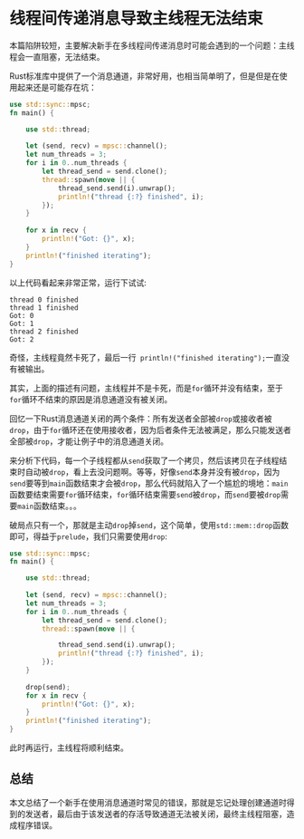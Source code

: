 # 线程间传递消息导致主线程无法结束
本篇陷阱较短，主要解决新手在多线程间传递消息时可能会遇到的一个问题：主线程会一直阻塞，无法结束。

Rust标准库中提供了一个消息通道，非常好用，也相当简单明了，但是但是在使用起来还是可能存在坑：
```rust
use std::sync::mpsc;
fn main() {

    use std::thread;
    
    let (send, recv) = mpsc::channel();
    let num_threads = 3;
    for i in 0..num_threads {
        let thread_send = send.clone();
        thread::spawn(move || {
            thread_send.send(i).unwrap();
            println!("thread {:?} finished", i);
        });
    }
    
    for x in recv {
        println!("Got: {}", x);
    }
    println!("finished iterating");
}
```

以上代码看起来非常正常，运行下试试:
```console
thread 0 finished
thread 1 finished
Got: 0
Got: 1
thread 2 finished
Got: 2
```

奇怪，主线程竟然卡死了，最后一行` println!("finished iterating");`一直没有被输出。

其实，上面的描述有问题，主线程并不是卡死，而是`for`循环并没有结束，至于`for`循环不结束的原因是消息通道没有被关闭。

回忆一下Rust消息通道关闭的两个条件：所有发送者全部被`drop`或接收者被`drop`，由于`for`循环还在使用接收者，因为后者条件无法被满足，那么只能发送者全部被`drop`，才能让例子中的消息通道关闭。

来分析下代码，每一个子线程都从`send`获取了一个拷贝，然后该拷贝在子线程结束时自动被`drop`，看上去没问题啊。等等，好像`send`本身并没有被`drop`，因为`send`要等到`main`函数结束才会被`drop`，那么代码就陷入了一个尴尬的境地：`main`函数要结束需要`for`循环结束，`for`循环结束需要`send`被`drop`，而`send`要被`drop`需要`main`函数结束。。。

破局点只有一个，那就是主动`drop`掉`send`，这个简单，使用`std::mem::drop`函数即可，得益于`prelude`，我们只需要使用`drop`:
```rust
use std::sync::mpsc;
fn main() {

    use std::thread;
    
    let (send, recv) = mpsc::channel();
    let num_threads = 3;
    for i in 0..num_threads {
        let thread_send = send.clone();
        thread::spawn(move || {

            thread_send.send(i).unwrap();
            println!("thread {:?} finished", i);
        });
    }
    
    drop(send);
    for x in recv { 
        println!("Got: {}", x);
    }
    println!("finished iterating");
}
```

此时再运行，主线程将顺利结束。

## 总结
本文总结了一个新手在使用消息通道时常见的错误，那就是忘记处理创建通道时得到的发送者，最后由于该发送者的存活导致通道无法被关闭，最终主线程阻塞，造成程序错误。
